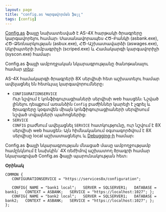 ```yaml
---
layout: page
title: "config.as Կարգավորման ֆայլ" 
tags: [config]
---
```


[Config.as](https://armsoft.github.io/as4x-docs/HTM/Config_as_struct.html) ֆայլը նախատեսված է AS-4X հարթակի ծրագրերը կարգավորելու համար։ 
Մասանավորապես ՀԾ-Բանկի (asbank.exe), ՀԾ-Ձեռնարկության (asbux.exe), ՀԾ-Աշխատավարձի (aswages.exe), Սկրիպտերի խմբագրիչի (scriped.exe) և Համակարգի կարգավորիչի (syscon.exe) համար։

Config.as ֆայլի ամբողջական նկարագրությանը ծանոթանալու համար [տես](https://armsoft.github.io/as4x-docs/HTM/Config_as_struct.html):

AS-4X համակարգի ծրագրերի 8X սերվիսի հետ աշխատելու համար ավելացնել են հետևյալ կարգավորումները։ 
* `CONFIGURATIONSERVICE`  
  Ուր նշվում է կոնֆիգուրացիաների սերվիսի web հասցեն։
  Նշված լինելու դեպքում առանձին `Config` բաժիններ կարելի է չգրել և ծրագրերը կօգտվեն միայն կոնֆիգուրացիաների սերվիսում նշված տվյալների պահոցներից։
* `SERVICE`  
  `CONFIG` բաժնում ավելացնել `SERVICE` հատկությունը, ուր նշվում է 8X սերվիսի web հասցեն։
  Այն հիմնականում օգտագործվում է 8X սերվիսը local աշխատացնելու և [Debugging-ի](../extensions/debugging.md) համար։

Config.as ֆայլի նկարագրության մնացած մասը ամբողջությամբ համընկնում է նախկին` 4X ռեժիմով աշխատող ծրագրի համար նկարագրված Config.as ֆայլի պարունակության հետ։

**Օրինակ**

```as4x
COMMON {
   CONFIGURATIONSERVICE = "https://services8x/configuration";

   CONFIG{ NAME = "bank1 local";   SERVER = SQLSERVER1;   DATABASE = bank1;   CONTEXT = ASBANK;   SERVICE = "https://localhost:1027"; };
   CONFIG{ NAME = "bank2 local";   SERVER = SQLSERVER1;   DATABASE = bank2;   CONTEXT = ASBANK;   SERVICE = "https://localhost:1027"; };
};   
```
